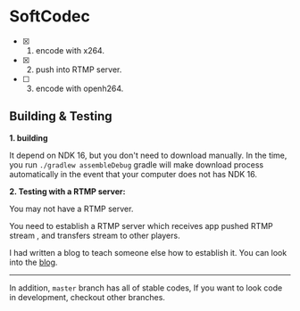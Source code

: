 # SoftCodec

- [x] 1. encode with x264.
- [x] 2. push into RTMP server.
- [ ] 3. encode with openh264.

## Building & Testing 

**1. building**

It depend on NDK 16, but you don't need to download manually. 
In the time, you run `./gradlew assembleDebug` gradle will make download process automatically in the event that 
your computer does not has NDK 16.



**2. Testing with a RTMP server:**

You may not have a RTMP server.

You need to establish a RTMP server which receives app pushed RTMP stream , and transfers stream to 
other players.
 
I had written a blog to teach someone else how to establish it.
You can look into the [blog](https://github.com/BruceWind/BruceWind.github.io/blob/master/md/establish-RTMP-server-with-docker.md).

---------------

In addition, `master` branch has all of stable codes, If you want to look code in development, checkout
 other branches.
